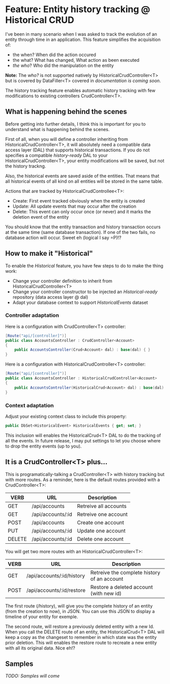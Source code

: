 # Feature: Entity history tracking @ Historical CRUD
I've been in many scenario when I was asked to track the evolution of an entity through time in an application. This feature simplifies the acquisition of:
- the when? When did the action occured
- the what? What has changed, What action as been executed 
- *the who*? Who did the manipulation on the entity

**Note:** The *who?* is not supported natively by HistoricalCrudController\<T> but is covered by DataFiller\<T> covered in *documentation is coming soon*.

The history tracking feature enables automatic history tracking with few modifications to existing controllers CrudController\<T>.

## What is happening behind the scenes
Before getting into further details, I think this is important for you to understand what is happening behind the scenes.

First of all, when you will define a controller inheriting from HistoricalCrudController\<T>, it will absolutely need a compatible data access layer (DAL) that supports historical transactions. If you do not specifies a compatible *history-ready* DAL to your HistoricalCrudController\<T>, your entity modifications will be saved, but not the history trackng.

Also, the historical events are saved aside of the entities. That means that all historical events of all kind on all entities will be stored in the same table.

Actions that are tracked by HistoricalCrudControllee\<T>:
- Create: First event tracked obviously when the entity is created
- Update: All update events that may occur after the creation
- Delete: This event can only occur once (or never) and it marks the deletion event of the entity

You should know that the entity transaction and history transaction occurs at the same time (same database transaction). If one of the two fails, no database action will occur. Sweet eh (logical I say =P)!?

## How to make it "Historical"
To enable the *Historical* feature, you have few steps to do to make the thing work:
- Change your controller definition to inherit from HistoricalCrudController\<T>
- Change your controller constructor to be injected an *Historical-ready* repository (data access layer @ dal)
- Adapt your database context to support *HistoricalEvents* dataset

### Controller adaptation
Here is a configuration with CrudController\<T> controller:

```csharp
[Route("api/[controller]")]
public class AccountsController : CrudController<Account>
{
    public AccountsController(Crud<Account> dal) : base(dal) { }
}
```

Here is a configuration with HistoricalCrudController\<T> controller:
```csharp
[Route("api/[controller]")]
public class AccountsController : HistoricalCrudController<Account>
{
    public AccountsController(HistoricalCrud<Account> dal) : base(dal) { }
}
```

### Context adaptation
Adjust your existing context class to include this property:
```csharp
public DbSet<HistoricalEvent> HistoricalEvents { get; set; }
```
This inclusion will enables the HistoricalCrud\<T> DAL to do the tracking of all the events. In future release, I may put settings to let you choose where to drop the entity events (up to you).

## It is a CrudController\<T> plus...
This is programatically-talking a CrudController\<T> with history tracking but with more routes. As a reminder, here is the default routes provided with a CrudController\<T>:

| VERB   | URL               | Description           |
|--------|-------------------|-----------------------|
| GET    | /api/accounts     | Retreive all accounts |
| GET    | /api/accounts/:id | Retreive one account  |
| POST   | /api/accounts     | Create one account    |
| PUT    | /api/accounts/:id | Update one account    |
| DELETE | /api/accounts/:id | Delete one account    |

You will get two more routes with an HistoricalCrudController\<T>:

| VERB   | URL                       | Description                                 |
|--------|---------------------------|---------------------------------------------|
| GET    | /api/accounts/:id/history | Retreive the complete history of an account |
| POST   | /api/accounts/:id/restore | Restore a deleted account (with new id)     |

The first route (/history), will give you the complete history of an entity (from the creation to now), in JSON. You can use this JSON to display a timeline of your entity for exemple.

The second route, will restore a previously deleted entity with a new Id. When you call the DELETE route of an entity, the HistoricalCrud\<T> DAL will keep a copy as the changeset to remember in which state was the entity prior deletion. This will enables the restore route to recreate a new entity with all its original data. Nice eh!?

## Samples

*TODO: Samples will come* 